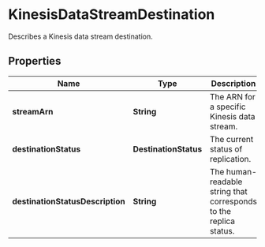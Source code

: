 

# KinesisDataStreamDestination

Describes a Kinesis data stream destination.

## Properties

| Name | Type | Description | Notes |
|------------ | ------------- | ------------- | -------------|
|**streamArn** | **String** | The ARN for a specific Kinesis data stream. |  [optional] |
|**destinationStatus** | **DestinationStatus** | The current status of replication. |  [optional] |
|**destinationStatusDescription** | **String** | The human-readable string that corresponds to the replica status. |  [optional] |



